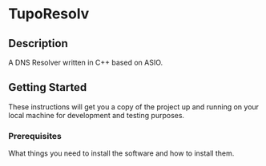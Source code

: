 # TupoResolv

## Description

A DNS Resolver written in C++ based on ASIO.

## Getting Started

These instructions will get you a copy of the project up and running on your local machine for development and testing
purposes.

### Prerequisites

What things you need to install the software and how to install them.
